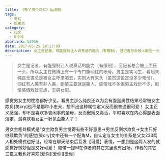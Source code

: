 ```yaml
---
title: 《撕了那个网红》by湖砚
tags:
  - 奇幻
  - 姐弟恋
category:
  - 扫文
  - Ⅲ中推
abbrlink: 53066
date: 2017-05-25 10:23:09
description: 女主是记者，有能强制让人说真话的能力（有限制），但记者总会被上面压一头，所以女主在微博上有一个专门撕网红的账号。男主是实习生，看起来纯良无害总是被女主呼来喝去，实则大有来头（虽然这设定没多少戏份）。网红有人类有非人类，剧情主要就是撕人，感情戏不多但男主戏份不少，剧情感情戏皆无虐，无男女配。
---
```

<meta name="referrer" content="no-referrer" />

> 女主是记者，有能强制让人说真话的能力（有限制），但记者总会被上面压一头，所以女主在微博上有一个专门撕网红的账号。男主是实习生，看起来纯良无害总是被女主呼来喝去，实则大有来头（虽然这设定没多少戏份）。网红有人类有非人类，剧情主要就是撕人，感情戏不多但男主戏份不少，剧情感情戏皆无虐，无男女配。

<!-- more -->

感觉男女主的性格都好少见，看男主那么纯良还以为会有腹黑属性结果经常被女主欺负[笑cry]也不是那种小忠犬，想不出这种属性定义反而很普通很可爱！
女主正义感强，却不是喜欢多管闲事的圣母，反而傲娇又毒舌，平时喜欢在内心得瑟表面淡定，最喜欢看女主一针见血撕人了！

男女主相处模式是“女主欺负男主觉得有些不好意思→男主反倒求欺负→女主只好继续欺负”的感觉[笑cry]文中还有一个配角M，自认定与女主的关系是父女233两人相处模式也好谜，经常在聊天结束后互发【可爱】表情，一想到是这两人发的就感觉好微妙但是又好可爱！
顺带一提M在作者的其它文里也有出场，作者的其它三篇文我也好喜欢[爱你][爱你][爱你]
